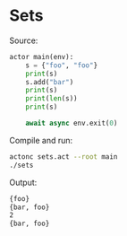 # Sets

Source:
```python
actor main(env):
    s = {"foo", "foo"}
    print(s)
    s.add("bar")
    print(s)
    print(len(s))
    print(s)

    await async env.exit(0)
```

Compile and run:
```sh
actonc sets.act --root main
./sets
```

Output:
```sh
{foo}
{bar, foo}
2
{bar, foo}
```
